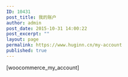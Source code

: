 ```yaml
---
ID: 10431
post_title: 我的账户
author: admin
post_date: 2015-10-31 14:00:22
post_excerpt: ""
layout: page
permalink: https://www.huginn.cn/my-account
published: true
---
```

[woocommerce_my_account]